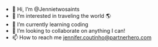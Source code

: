 - 👋 Hi, I’m @Jennietwosaints
- 👀 I’m interested in traveling the world 🌎
- 🌱 I’m currently learning coding
- 💞️ I’m looking to collaborate on anything I can!
- 📫 How to reach me jennifer.coutinho@partnerhero.com

<!---
Jennietwosaints/Jennietwosaints is a ✨ special ✨ repository because its `README.md` (this file) appears on your GitHub profile.
You can click the Preview link to take a look at your changes.
--->
